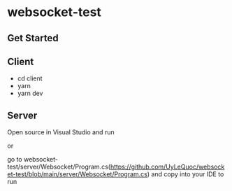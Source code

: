 # websocket-test

## Get Started

## Client
- cd client
- yarn
- yarn dev

## Server
Open source in Visual Studio and run 

or

go to  websocket-test/server/Websocket/Program.cs(https://github.com/UyLeQuoc/websocket-test/blob/main/server/Websocket/Program.cs)
and copy into your IDE to run
